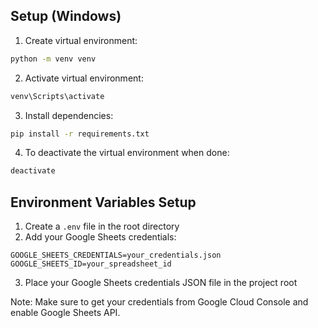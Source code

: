 ## Setup (Windows)

1. Create virtual environment:
```bat
python -m venv venv
```

2. Activate virtual environment:
```bat
venv\Scripts\activate
```

3. Install dependencies:
```bat
pip install -r requirements.txt
```

4. To deactivate the virtual environment when done:
```bat
deactivate
```

## Environment Variables Setup
1. Create a `.env` file in the root directory
2. Add your Google Sheets credentials:
```
GOOGLE_SHEETS_CREDENTIALS=your_credentials.json
GOOGLE_SHEETS_ID=your_spreadsheet_id
```
3. Place your Google Sheets credentials JSON file in the project root

Note: Make sure to get your credentials from Google Cloud Console and enable Google Sheets API.
